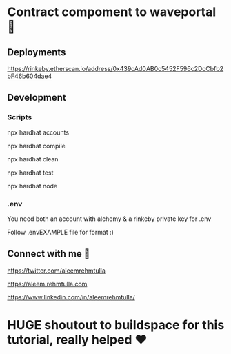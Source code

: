 # Contract compoment to waveportal 👋

## Deployments

https://rinkeby.etherscan.io/address/0x439cAd0AB0c5452F596c2DcCbfb2bF46b604dae4

## Development

### Scripts
npx hardhat accounts

npx hardhat compile

npx hardhat clean

npx hardhat test

npx hardhat node


### .env

You need both an account with alchemy & a rinkeby private key for .env

Follow .envEXAMPLE file for format :)

## Connect with me 🤗

https://twitter.com/aleemrehmtulla

https://aleem.rehmtulla.com

https://www.linkedin.com/in/aleemrehmtulla/

# HUGE shoutout to buildspace for this tutorial, really helped ❤️
